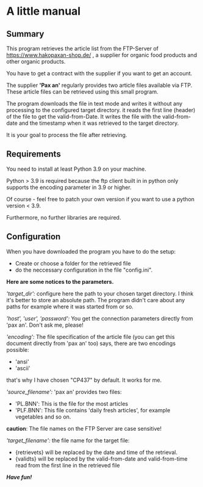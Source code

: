 # A little manual

## Summary
This  program retrieves the article list from the FTP-Server of https://www.hakopaxan-shop.de/ , a supplier for organic food products and other organic products.

You have to get a contract with the supplier if you want to get an account.

The supplier **'Pax an'** regularly provides two article files available via FTP. These article files can be retrieved using this small program.

The program downloads the file in text mode and writes it without any processing to the configured target directory. it reads the first line (header) of the file to get the valid-from-Date. It writes the file with the valid-from-date and the timestamp when it was retrieved to the target directory.

It is your goal to process the file after retrieving.

## Requirements
You need to install at least Python 3.9 on your machine.

Python > 3.9 is required because the ftp client built in in python only supports the encoding parameter in 3.9 or higher.

Of course - feel free to patch your own version if you want to use a python version < 3.9.

Furthermore, no further libraries are required.

## Configuration
When you have downloaded the program you have to do the setup:

 - Create or choose a folder for the retrieved file
 - do the neccessary configuration in the file "config.ini".

**Here are some notices to the parameters.**

*'target_dir':*
configure here the path to your chosen target directory. I think it's better to store an absolute path. The program didn't care about any paths for example where it was started from or so.

*'host', 'user', 'password':*
You get the connection parameters directly from 'pax an'. Don't ask me, please!

*'encoding':*
The file specification of the article file (you can get this document directly from 'pax an' too) says, there are two encodings possible:

- 'ansi'
- 'ascii'

that's why I have chosen "CP437" by default. It works for me.

*'source_filename':*
'pax an' provides two files:

- 'PL.BNN': This is the file for the most articles
- 'PLF.BNN': This file contains 'daily fresh articles', for example vegetables and so on.

**caution**: The file names on the FTP Server are case sensitive!

*'target_filename':*
the file name for the target file:

- {retrievets} will be replaced by the date and time of the retrieval.
- {validts} will be replaced by the valid-from-date and valid-from-time read from the first line in the retrieved file


***Have fun!***